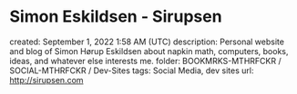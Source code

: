 # Simon Eskildsen - Sirupsen

created: September 1, 2022 1:58 AM (UTC)
description: Personal website and blog of Simon Hørup Eskildsen about napkin math, computers, books, ideas, and whatever else interests me.
folder: BOOKMRKS-MTHRFCKR / SOCIAL-MTHRFCKR / Dev-Sites
tags: Social Media, dev sites
url: http://sirupsen.com